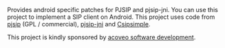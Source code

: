 Provides android specific patches for PJSIP and pjsip-jni. You can use this project to implement a SIP client on Android. This project uses code from [pjsip](http://www.pjsip.org/) (GPL / commercial), [pjsip-jni](https://sourceforge.net/projects/pjsip-jni/) and [Csipsimple](http://code.google.com/p/csipsimple/).

This project is kindly sponsored by [acoveo software development](http://www.acoveo.com).